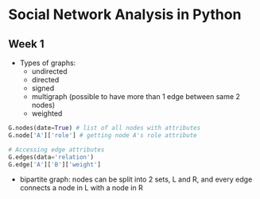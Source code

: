 # Social Network Analysis in Python

## Week 1
- Types of graphs:
    - undirected
    - directed
    - signed
    - multigraph (possible to have more than 1 edge between same 2 nodes)
    - weighted
```python
G.nodes(date=True) # list of all nodes with attributes
G.node['A']['role'] # getting node A's role attribute

# Accessing edge attributes
G.edges(data='relation')
G.edge['A']['B']['weight']
```
- bipartite graph: nodes can be split into 2 sets, L and R, and every edge connects a node in L with a node in R

